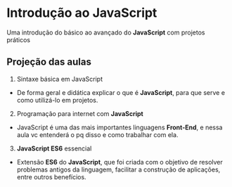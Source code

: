 # Introdução ao JavaScript
Uma introdução do básico ao avançado do **JavaScript** com projetos práticos

## Projeção das aulas
1. Sintaxe básica em JavaScript
* De forma geral e didática explicar o que é **JavaScript**, para que serve e como utilizá-lo em projetos.

2. Programação para internet com **JavaScript**
* JavaScript é uma das mais importantes linguagens **Front-End**, e nessa aula vc entenderá o pq disso e como trabalhar com ela.

3. **JavaScript ES6** essencial
* Extensão **ES6** do **JavaScript**, que foi criada com o objetivo de resolver problemas antigos da linguagem, facilitar a construção de aplicações, entre outros benefícios. 